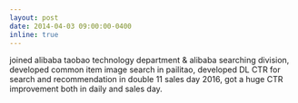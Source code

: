 ```yaml
---
layout: post
date: 2014-04-03 09:00:00-0400
inline: true
---
```

joined alibaba taobao technology department & alibaba searching division, developed common item image search in pailitao, developed DL CTR for search and recommendation in double 11 sales day 2016, got a huge CTR improvement both in daily and sales day.
